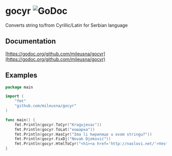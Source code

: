 # gocyr ![GoDoc](https://godoc.org/github.com/mileusna/gocyr?status.png)

Converts string to/from Cyrillic/Latin for Serbian language

## Documentation

[https://godoc.org/github.com/mileusna/gocyr](https://godoc.org/github.com/mileusna/gocyr)

## Examples

```Go
package main

import (
	"fmt"
	"github.com/mileusna/gocyr"
)

func main() {
    fmt.Println(gocyr.ToCyr("Kragujevac"))
    fmt.Println(gocyr.ToLat("кошарка"))
	fmt.Println(gocyr.HasCyr("Ima li ћирилице u ovom stringu?"))
    fmt.Println(gocyr.FixDj("Novak Djoković"))
    fmt.Println(gocyr.HtmlToCyr("<h1><a href='http://naslovi.net/'>Vesti dana</a></h1>"))
}
```
